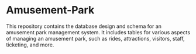 # Amusement-Park
This repository contains the database design and schema for an amusement park management system. It includes tables for various aspects of managing an amusement park, such as rides, attractions, visitors, staff, ticketing, and more.

